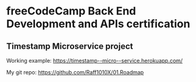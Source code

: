 # freeCodeCamp Back End Development and APIs certification

## Timestamp Microservice project

Working example: https://timestamp--micro--service.herokuapp.com/

My git repo: https://github.com/Raff1010X/01.Roadmap
